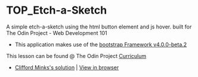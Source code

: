 # TOP_Etch-a-Sketch
A simple etch-a-sketch using the html button element and js hover. built for The Odin Project - Web Development 101

- This application makes use of the [bootstrap Framework v4.0.0-beta.2](https://en.wikipedia.org/wiki/Bootstrap_(front-end_framework))

This lesson can be found @ The Odin Project [Curriculum]( https://www.theodinproject.com/courses/web-development-101/lessons/etch-a-sketch-project)

* [Clifford Minks's solution](https://github.com/xxerror500xx/TOP_Etch-a-Sketch) | [View in browser](https://xxerror500xx.github.io/TOP_Etch-a-Sketch/)
